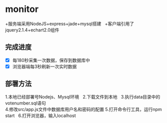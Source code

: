 # monitor
+服务端采用NodeJS+express+jade+mysql搭建  
+客户端引用了jquery2.1.4+echart2.0组件
## 完成进度
- [x] 每180秒采集一次数据，保存到数据库中
- [x] 浏览器端每3秒刷新一次实时数据
## 部署方法
1.本地已经部署号Nodejs、Mysql环境  
2.下载文件到本地  
3.执行data目录中的votenumber.sql语句  
4.修改src/app.js文件中数据库用户名和密码的配置
5.打开命令行工具，运行npm start  
6.打开浏览器，输入localhost
